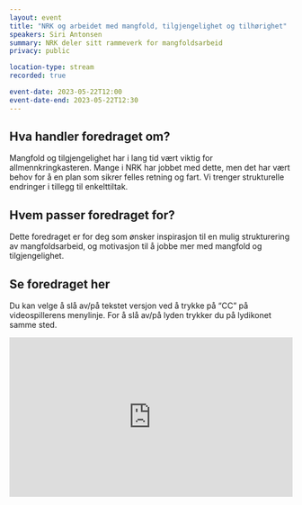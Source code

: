 ```yaml
---
layout: event
title: "NRK og arbeidet med mangfold, tilgjengelighet og tilhørighet"
speakers: Siri Antonsen
summary: NRK deler sitt rammeverk for mangfoldsarbeid
privacy: public

location-type: stream
recorded: true

event-date: 2023-05-22T12:00
event-date-end: 2023-05-22T12:30
---
```

## Hva handler foredraget om?
Mangfold og tilgjengelighet har i lang tid vært viktig for allmennkringkasteren. Mange i NRK har jobbet med dette, men det har vært behov for å en plan som sikrer felles retning og fart. Vi trenger strukturelle endringer i tillegg til enkelttiltak.

## Hvem passer foredraget for?
Dette foredraget er for deg som ønsker inspirasjon til en mulig strukturering av mangfoldsarbeid, og motivasjon til å jobbe mer med mangfold og tilgjengelighet.

## Se foredraget her

Du kan velge å slå av/på tekstet versjon ved å trykke på “CC” på videospillerens menylinje. For å slå av/på lyden trykker du på lydikonet samme sted.

<div style="padding:56.25% 0 0 0;position:relative;"><iframe src="https://player.vimeo.com/video/831928185?h=f8e4851409&amp;badge=0&amp;autopause=0&amp;player_id=0&amp;app_id=58479" frameborder="0" allow="autoplay; fullscreen; picture-in-picture" allowfullscreen style="position:absolute;top:0;left:0;width:100%;height:100%;" title="NRK og arbeidet med mangfold, tilgjengelighet og tilh&amp;oslash;righet med Siri Antonsen"></iframe></div><script src="https://player.vimeo.com/api/player.js"></script>
